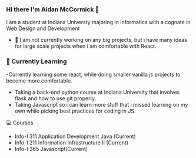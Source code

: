 ### Hi there I'm Aidan McCormick 👋
I am a student at Indiana Universty majoring in Informatics with a cognate in Web Design and Development

- 🔭 I am not currently working on any big projects, but i have many ideas for large scale projects when i am comfortable with React. 

### 🌱 Currently Learning
-Currently learning some react, while doing smaller vanilla js projects to become more comfortable. 
- Taking a back-end python course at Indiana University that involves flask and how to use git properly.
- Taking Javascript so i can learn more stuff that i missed learning on my own while picking best practices for coding in JS.

💻 Courses
- Info-I 311 Application Development Java (Current)
- Info-I 211 Information Infrastructure II (Current)
- Info-I 365 Javascript(Current)
